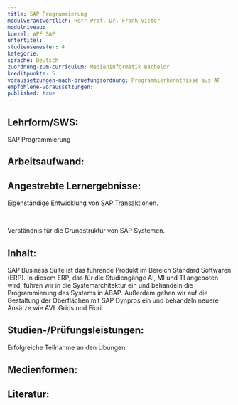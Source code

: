 ```yaml
---
title: SAP Programmierung
modulverantwortlich: Herr Prof. Dr. Frank Victor
modulniveau:
kuezel: WPF SAP
untertitel:
studiensemester: 4
kategorie:
sprache: Deutsch
zuordnung-zum-curriculum: Medieninformatik Bachelor
kreditpunkte: 5
voraussetzungen-nach-pruefungsordnung: Programmierkenntnisse aus AP.
empfohlene-voraussetzungen: 
published: true
---
```


## Lehrform/SWS:
SAP Programmierung

## Arbeitsaufwand:

## Angestrebte Lernergebnisse:
Eigenständige Entwicklung von SAP Transaktionen.  


   


Verständnis für die Grundstruktur von SAP Systemen.

## Inhalt:
SAP Business Suite ist das führende Produkt im Bereich Standard Softwaren (ERP). In diesem ERP, das für die Studiengänge AI, MI und TI angeboten wird, führen wir in die Systemarchitektur ein und behandeln die Programmierung des Systems in ABAP. Außerdem gehen wir auf die Gestaltung der Oberflächen mit SAP Dynpros ein und behandeln neuere Ansätze wie AVL Grids und Fiori.

## Studien-/Prüfungsleistungen:
Erfolgreiche Teilnahme an den Übungen.

## Medienformen:


## Literatur:


